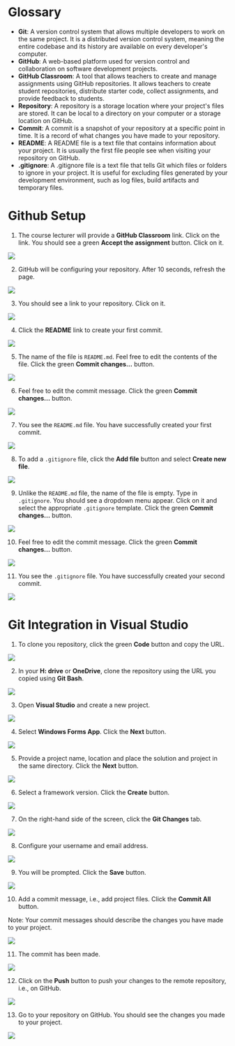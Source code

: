 # Glossary

- **Git**: A version control system that allows multiple developers to work on the same project. It is a distributed version control system, meaning the entire codebase and its history are available on every developer's computer.
- **GitHub**: A web-based platform used for version control and collaboration on software development projects.
- **GitHub Classroom**: A tool that allows teachers to create and manage assignments using GitHub repositories. It allows teachers to create student repositories, distribute starter code, collect assignments, and provide feedback to students.
- **Repository**: A repository is a storage location where your project's files are stored. It can be local to a directory on your computer or a storage location on GitHub.
- **Commit**: A commit is a snapshot of your repository at a specific point in time. It is a record of what changes you have made to your repository.
- **README**: A README file is a text file that contains information about your project. It is usually the first file people see when visiting your repository on GitHub.
- **.gitignore**: A .gitignore file is a text file that tells Git which files or folders to ignore in your project. It is useful for excluding files generated by your development environment, such as log files, build artifacts and temporary files.

# Github Setup

1. The course lecturer will provide a **GitHub Classroom** link. Click on the link. You should see a green **Accept the assignment** button. Click on it.

![](img/github-setup/01.jpeg) 

2. GitHub will be configuring your repository. After 10 seconds, refresh the page. 

![](img/github-setup/02.jpeg) 

3. You should see a link to your repository. Click on it.

![](img/github-setup/03.jpeg)

4. Click the **README** link to create your first commit.

![](img/github-setup/04.jpeg) 

5. The name of the file is `README.md`. Feel free to edit the contents of the file. Click the green **Commit changes...** button.

![](img/github-setup/05.jpeg) 

6. Feel free to edit the commit message. Click the green **Commit changes...** button.

![](img/github-setup/06.jpeg) 

7. You see the `README.md` file. You have successfully created your first commit.

![](img/github-setup/07.jpeg) 

8. To add a `.gitignore` file, click the **Add file** button and select **Create new file**.

![](img/github-setup/08.jpeg) 

9. Unlike the `README.md` file, the name of the file is empty. Type in `.gitignore`. You should see a dropdown menu appear. Click on it and select the appropriate `.gitignore` template. Click the green **Commit changes...** button.

![](img/github-setup/09.jpeg) 

10. Feel free to edit the commit message. Click the green **Commit changes...** button.

![](img/github-setup/10.jpeg) 

11. You see the `.gitignore` file. You have successfully created your second commit.

![](img/github-setup/11.jpeg)

# Git Integration in Visual Studio

1. To clone you repository, click the green **Code** button and copy the URL.

![](img/git-integration-in-visual-studio/01.jpeg) 

2. In your **H: drive** or **OneDrive**, clone the repository using the URL you copied using **Git Bash**.

![](img/git-integration-in-visual-studio/02.PNG) 

3. Open **Visual Studio** and create a new project.

![](img/git-integration-in-visual-studio/03.PNG) 

4. Select **Windows Forms App**. Click the **Next** button.

![](img/git-integration-in-visual-studio/04.PNG) 

5. Provide a project name, location and place the solution and project in the same directory. Click the **Next** button.

![](img/git-integration-in-visual-studio/05.PNG) 

6. Select a framework version. Click the **Create** button.

![](img/git-integration-in-visual-studio/06.PNG) 

7. On the right-hand side of the screen, click the **Git Changes** tab.

![](img/git-integration-in-visual-studio/07.PNG) 

8. Configure your username and email address.

![](img/git-integration-in-visual-studio/08.PNG) 

9. You will be prompted. Click the **Save** button.

![](img/git-integration-in-visual-studio/09.PNG) 

10. Add a commit message, i.e., add project files. Click the **Commit All** button.

Note: Your commit messages should describe the changes you have made to your project. 

![](img/git-integration-in-visual-studio/10.PNG) 

11. The commit has been made. 

![](img/git-integration-in-visual-studio/11.PNG) 

12. Click on the **Push** button to push your changes to the remote repository, i.e., on GitHub.

![](img/git-integration-in-visual-studio/12.PNG) 

13. Go to your repository on GitHub. You should see the changes you made to your project.

![](img/git-integration-in-visual-studio/13.jpeg)
